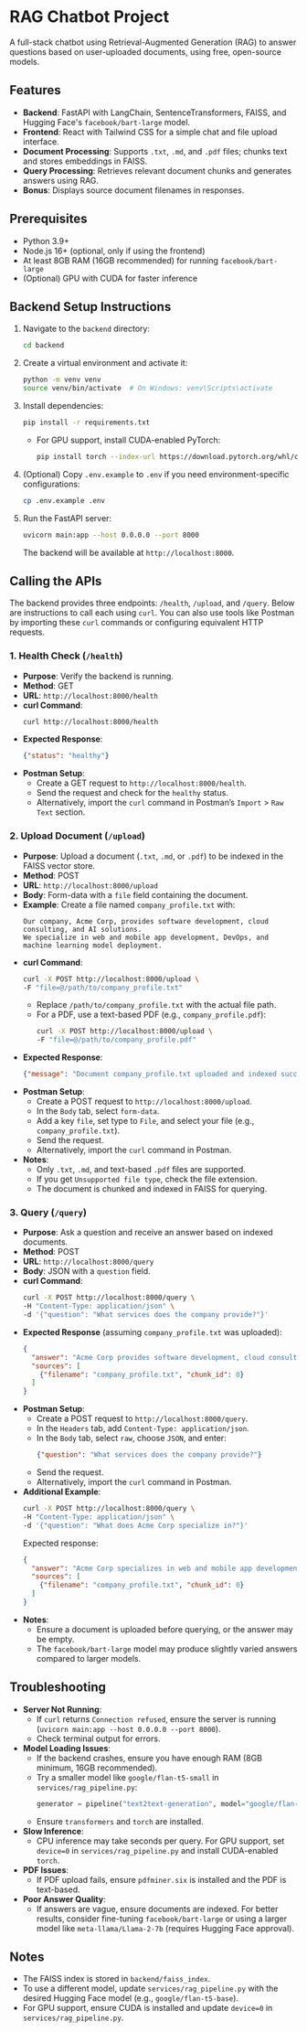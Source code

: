 # RAG Chatbot Project

A full-stack chatbot using Retrieval-Augmented Generation (RAG) to answer questions based on user-uploaded documents, using free, open-source models.

## Features
- **Backend**: FastAPI with LangChain, SentenceTransformers, FAISS, and Hugging Face's `facebook/bart-large` model.
- **Frontend**: React with Tailwind CSS for a simple chat and file upload interface.
- **Document Processing**: Supports `.txt`, `.md`, and `.pdf` files; chunks text and stores embeddings in FAISS.
- **Query Processing**: Retrieves relevant document chunks and generates answers using RAG.
- **Bonus**: Displays source document filenames in responses.

## Prerequisites
- Python 3.9+
- Node.js 16+ (optional, only if using the frontend)
- At least 8GB RAM (16GB recommended) for running `facebook/bart-large`
- (Optional) GPU with CUDA for faster inference

## Backend Setup Instructions

1. Navigate to the `backend` directory:
   ```bash
   cd backend
   ```
2. Create a virtual environment and activate it:
   ```bash
   python -m venv venv
   source venv/bin/activate  # On Windows: venv\Scripts\activate
   ```
3. Install dependencies:
   ```bash
   pip install -r requirements.txt
   ```
   - For GPU support, install CUDA-enabled PyTorch:
     ```bash
     pip install torch --index-url https://download.pytorch.org/whl/cu118
     ```
4. (Optional) Copy `.env.example` to `.env` if you need environment-specific configurations:
   ```bash
   cp .env.example .env
   ```
5. Run the FastAPI server:
   ```bash
   uvicorn main:app --host 0.0.0.0 --port 8000
   ```
   The backend will be available at `http://localhost:8000`.

## Calling the APIs

The backend provides three endpoints: `/health`, `/upload`, and `/query`. Below are instructions to call each using `curl`. You can also use tools like Postman by importing these `curl` commands or configuring equivalent HTTP requests.

### 1. Health Check (`/health`)
- **Purpose**: Verify the backend is running.
- **Method**: GET
- **URL**: `http://localhost:8000/health`
- **curl Command**:
  ```bash
  curl http://localhost:8000/health
  ```
- **Expected Response**:
  ```json
  {"status": "healthy"}
  ```
- **Postman Setup**:
  - Create a GET request to `http://localhost:8000/health`.
  - Send the request and check for the `healthy` status.
  - Alternatively, import the `curl` command in Postman’s `Import` > `Raw Text` section.

### 2. Upload Document (`/upload`)
- **Purpose**: Upload a document (`.txt`, `.md`, or `.pdf`) to be indexed in the FAISS vector store.
- **Method**: POST
- **URL**: `http://localhost:8000/upload`
- **Body**: Form-data with a `file` field containing the document.
- **Example**:
  Create a file named `company_profile.txt` with:
  ```
  Our company, Acme Corp, provides software development, cloud consulting, and AI solutions.
  We specialize in web and mobile app development, DevOps, and machine learning model deployment.
  ```
- **curl Command**:
  ```bash
  curl -X POST http://localhost:8000/upload \
  -F "file=@/path/to/company_profile.txt"
  ```
  - Replace `/path/to/company_profile.txt` with the actual file path.
  - For a PDF, use a text-based PDF (e.g., `company_profile.pdf`):
    ```bash
    curl -X POST http://localhost:8000/upload \
    -F "file=@/path/to/company_profile.pdf"
    ```
- **Expected Response**:
  ```json
  {"message": "Document company_profile.txt uploaded and indexed successfully"}
  ```
- **Postman Setup**:
  - Create a POST request to `http://localhost:8000/upload`.
  - In the `Body` tab, select `form-data`.
  - Add a key `file`, set type to `File`, and select your file (e.g., `company_profile.txt`).
  - Send the request.
  - Alternatively, import the `curl` command in Postman.
- **Notes**:
  - Only `.txt`, `.md`, and text-based `.pdf` files are supported.
  - If you get `Unsupported file type`, check the file extension.
  - The document is chunked and indexed in FAISS for querying.

### 3. Query (`/query`)
- **Purpose**: Ask a question and receive an answer based on indexed documents.
- **Method**: POST
- **URL**: `http://localhost:8000/query`
- **Body**: JSON with a `question` field.
- **curl Command**:
  ```bash
  curl -X POST http://localhost:8000/query \
  -H "Content-Type: application/json" \
  -d '{"question": "What services does the company provide?"}'
  ```
- **Expected Response** (assuming `company_profile.txt` was uploaded):
  ```json
  {
    "answer": "Acme Corp provides software development, cloud consulting, and AI solutions, specializing in web and mobile app development, DevOps, and machine learning model deployment.",
    "sources": [
      {"filename": "company_profile.txt", "chunk_id": 0}
    ]
  }
  ```
- **Postman Setup**:
  - Create a POST request to `http://localhost:8000/query`.
  - In the `Headers` tab, add `Content-Type: application/json`.
  - In the `Body` tab, select `raw`, choose `JSON`, and enter:
    ```json
    {"question": "What services does the company provide?"}
    ```
  - Send the request.
  - Alternatively, import the `curl` command in Postman.
- **Additional Example**:
  ```bash
  curl -X POST http://localhost:8000/query \
  -H "Content-Type: application/json" \
  -d '{"question": "What does Acme Corp specialize in?"}'
  ```
  Expected response:
  ```json
  {
    "answer": "Acme Corp specializes in web and mobile app development, DevOps, and machine learning model deployment.",
    "sources": [
      {"filename": "company_profile.txt", "chunk_id": 0}
    ]
  }
  ```
- **Notes**:
  - Ensure a document is uploaded before querying, or the answer may be empty.
  - The `facebook/bart-large` model may produce slightly varied answers compared to larger models.

## Troubleshooting
- **Server Not Running**:
  - If `curl` returns `Connection refused`, ensure the server is running (`uvicorn main:app --host 0.0.0.0 --port 8000`).
  - Check terminal output for errors.
- **Model Loading Issues**:
  - If the backend crashes, ensure you have enough RAM (8GB minimum, 16GB recommended).
  - Try a smaller model like `google/flan-t5-small` in `services/rag_pipeline.py`:
    ```python
    generator = pipeline("text2text-generation", model="google/flan-t5-small", device=-1)
    ```
  - Ensure `transformers` and `torch` are installed.
- **Slow Inference**:
  - CPU inference may take seconds per query. For GPU support, set `device=0` in `services/rag_pipeline.py` and install CUDA-enabled `torch`.
- **PDF Issues**:
  - If PDF upload fails, ensure `pdfminer.six` is installed and the PDF is text-based.
- **Poor Answer Quality**:
  - If answers are vague, ensure documents are indexed. For better results, consider fine-tuning `facebook/bart-large` or using a larger model like `meta-llama/Llama-2-7b` (requires Hugging Face approval).

## Notes
- The FAISS index is stored in `backend/faiss_index`.
- To use a different model, update `services/rag_pipeline.py` with the desired Hugging Face model (e.g., `google/flan-t5-base`).
- For GPU support, ensure CUDA is installed and update `device=0` in `services/rag_pipeline.py`.